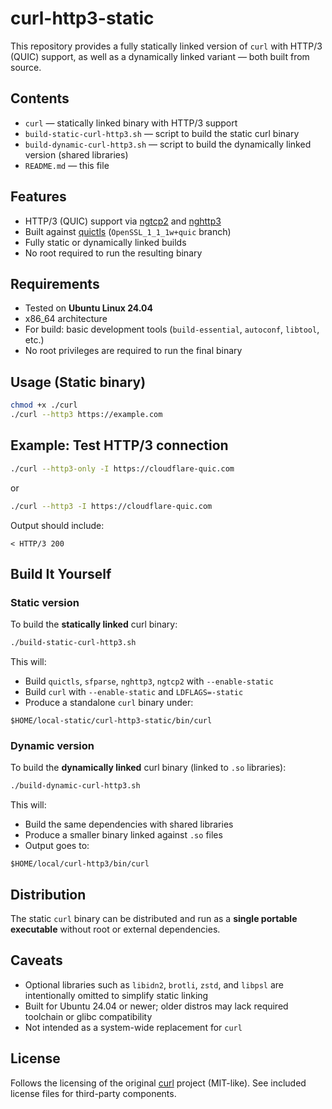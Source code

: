 
# curl-http3-static

This repository provides a fully statically linked version of `curl` with HTTP/3 (QUIC) support,
as well as a dynamically linked variant — both built from source.

## Contents

- `curl` — statically linked binary with HTTP/3 support
- `build-static-curl-http3.sh` — script to build the static curl binary
- `build-dynamic-curl-http3.sh` — script to build the dynamically linked version (shared libraries)
- `README.md` — this file

## Features

- HTTP/3 (QUIC) support via [ngtcp2](https://github.com/ngtcp2/ngtcp2) and [nghttp3](https://github.com/ngtcp2/nghttp3)
- Built against [quictls](https://github.com/quictls/openssl) (`OpenSSL_1_1_1w+quic` branch)
- Fully static or dynamically linked builds
- No root required to run the resulting binary

## Requirements

- Tested on **Ubuntu Linux 24.04**
- x86_64 architecture
- For build: basic development tools (`build-essential`, `autoconf`, `libtool`, etc.)
- No root privileges are required to run the final binary

## Usage (Static binary)

```bash
chmod +x ./curl
./curl --http3 https://example.com
````

## Example: Test HTTP/3 connection

```bash
./curl --http3-only -I https://cloudflare-quic.com
```

or 

```bash
./curl --http3 -I https://cloudflare-quic.com
```

Output should include:

```
< HTTP/3 200
```

## Build It Yourself

### Static version

To build the **statically linked** curl binary:

```bash
./build-static-curl-http3.sh
```

This will:

- Build `quictls`, `sfparse`, `nghttp3`, `ngtcp2` with `--enable-static`
- Build `curl` with `--enable-static` and `LDFLAGS=-static`
- Produce a standalone `curl` binary under:

```
$HOME/local-static/curl-http3-static/bin/curl
```

### Dynamic version

To build the **dynamically linked** curl binary (linked to `.so` libraries):

```bash
./build-dynamic-curl-http3.sh
```

This will:

- Build the same dependencies with shared libraries
- Produce a smaller binary linked against `.so` files
- Output goes to:

```
$HOME/local/curl-http3/bin/curl
```

## Distribution

The static `curl` binary can be distributed and run as a **single portable executable** without root or external dependencies.

## Caveats

- Optional libraries such as `libidn2`, `brotli`, `zstd`, and `libpsl` are intentionally omitted to simplify static linking
- Built for Ubuntu 24.04 or newer; older distros may lack required toolchain or glibc compatibility
- Not intended as a system-wide replacement for `curl`

## License

Follows the licensing of the original [curl](https://curl.se/docs/copyright.html) project (MIT-like). See included license files for third-party components.



